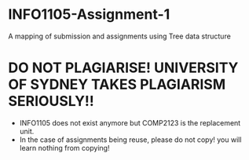 # INFO1105-Assignment-1
A mapping of submission and assignments using Tree data structure 

# DO NOT PLAGIARISE! UNIVERSITY OF SYDNEY TAKES PLAGIARISM SERIOUSLY!!
* INFO1105 does not exist anymore but COMP2123 is the replacement unit.
* In the case of assignments being reuse, please do not copy! you will learn nothing from copying!
